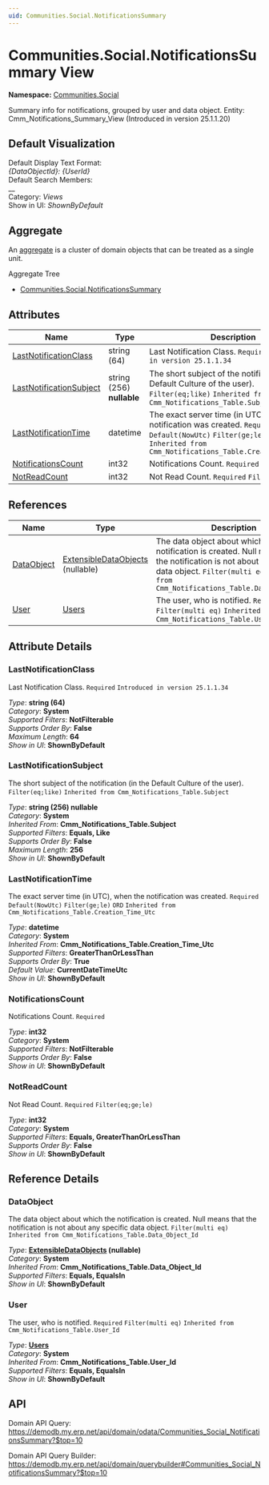 ```yaml
---
uid: Communities.Social.NotificationsSummary
---
```

# Communities.Social.NotificationsSummary View

**Namespace:** [Communities.Social](Communities.Social.md)  

Summary info for notifications, grouped by user and data object. Entity: Cmm_Notifications_Summary_View (Introduced in version 25.1.1.20)

## Default Visualization
Default Display Text Format:  
_{DataObjectId}: {UserId}_  
Default Search Members:  
__  
Category:  _Views_  
Show in UI:  _ShownByDefault_  

## Aggregate
An [aggregate](https://docs.erp.net/tech/advanced/concepts/aggregates.html) is a cluster of domain objects that can be treated as a single unit.  

Aggregate Tree  
* [Communities.Social.NotificationsSummary](Communities.Social.NotificationsSummary.md)  

## Attributes

| Name | Type | Description |
| ---- | ---- | --- |
| [LastNotificationClass](Communities.Social.NotificationsSummary.md#lastnotificationclass) | string (64) | Last Notification Class. `Required` `Introduced in version 25.1.1.34` 
| [LastNotificationSubject](Communities.Social.NotificationsSummary.md#lastnotificationsubject) | string (256) __nullable__ | The short subject of the notification (in the Default Culture of the user). `Filter(eq;like)` `Inherited from Cmm_Notifications_Table.Subject` 
| [LastNotificationTime](Communities.Social.NotificationsSummary.md#lastnotificationtime) | datetime | The exact server time (in UTC), when the notification was created. `Required` `Default(NowUtc)` `Filter(ge;le)` `ORD` `Inherited from Cmm_Notifications_Table.Creation_Time_Utc` 
| [NotificationsCount](Communities.Social.NotificationsSummary.md#notificationscount) | int32 | Notifications Count. `Required` 
| [NotReadCount](Communities.Social.NotificationsSummary.md#notreadcount) | int32 | Not Read Count. `Required` `Filter(eq;ge;le)` 

## References

| Name | Type | Description |
| ---- | ---- | --- |
| [DataObject](Communities.Social.NotificationsSummary.md#dataobject) | [ExtensibleDataObjects](Systems.Core.ExtensibleDataObjects.md) (nullable) | The data object about which the notification is created. Null means that the notification is not about any specific data object. `Filter(multi eq)` `Inherited from Cmm_Notifications_Table.Data_Object_Id` |
| [User](Communities.Social.NotificationsSummary.md#user) | [Users](Systems.Security.Users.md) | The user, who is notified. `Required` `Filter(multi eq)` `Inherited from Cmm_Notifications_Table.User_Id` |


## Attribute Details

### LastNotificationClass

Last Notification Class. `Required` `Introduced in version 25.1.1.34`

_Type_: **string (64)**  
_Category_: **System**  
_Supported Filters_: **NotFilterable**  
_Supports Order By_: **False**  
_Maximum Length_: **64**  
_Show in UI_: **ShownByDefault**  

### LastNotificationSubject

The short subject of the notification (in the Default Culture of the user). `Filter(eq;like)` `Inherited from Cmm_Notifications_Table.Subject`

_Type_: **string (256) __nullable__**  
_Category_: **System**  
_Inherited From_: **Cmm_Notifications_Table.Subject**  
_Supported Filters_: **Equals, Like**  
_Supports Order By_: **False**  
_Maximum Length_: **256**  
_Show in UI_: **ShownByDefault**  

### LastNotificationTime

The exact server time (in UTC), when the notification was created. `Required` `Default(NowUtc)` `Filter(ge;le)` `ORD` `Inherited from Cmm_Notifications_Table.Creation_Time_Utc`

_Type_: **datetime**  
_Category_: **System**  
_Inherited From_: **Cmm_Notifications_Table.Creation_Time_Utc**  
_Supported Filters_: **GreaterThanOrLessThan**  
_Supports Order By_: **True**  
_Default Value_: **CurrentDateTimeUtc**  
_Show in UI_: **ShownByDefault**  

### NotificationsCount

Notifications Count. `Required`

_Type_: **int32**  
_Category_: **System**  
_Supported Filters_: **NotFilterable**  
_Supports Order By_: **False**  
_Show in UI_: **ShownByDefault**  

### NotReadCount

Not Read Count. `Required` `Filter(eq;ge;le)`

_Type_: **int32**  
_Category_: **System**  
_Supported Filters_: **Equals, GreaterThanOrLessThan**  
_Supports Order By_: **False**  
_Show in UI_: **ShownByDefault**  


## Reference Details

### DataObject

The data object about which the notification is created. Null means that the notification is not about any specific data object. `Filter(multi eq)` `Inherited from Cmm_Notifications_Table.Data_Object_Id`

_Type_: **[ExtensibleDataObjects](Systems.Core.ExtensibleDataObjects.md) (nullable)**  
_Category_: **System**  
_Inherited From_: **Cmm_Notifications_Table.Data_Object_Id**  
_Supported Filters_: **Equals, EqualsIn**  
_Show in UI_: **ShownByDefault**  

### User

The user, who is notified. `Required` `Filter(multi eq)` `Inherited from Cmm_Notifications_Table.User_Id`

_Type_: **[Users](Systems.Security.Users.md)**  
_Category_: **System**  
_Inherited From_: **Cmm_Notifications_Table.User_Id**  
_Supported Filters_: **Equals, EqualsIn**  
_Show in UI_: **ShownByDefault**  


## API

Domain API Query:
<https://demodb.my.erp.net/api/domain/odata/Communities_Social_NotificationsSummary?$top=10>

Domain API Query Builder:
<https://demodb.my.erp.net/api/domain/querybuilder#Communities_Social_NotificationsSummary?$top=10>

